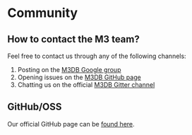 # Community

## How to contact the M3 team?

Feel free to contact us through any of the following channels:

1. Posting on the [M3DB Google group](https://groups.google.com/forum/#!forum/m3db)
2. Opening issues on the [M3DB GitHub page](https://github.com/m3db/m3db/issues)
3. Chatting us on the official [M3DB Gitter channel](https://gitter.im/m3db/Lobby)

## GitHub/OSS

Our official GitHub page can be [found here](https://github.com/m3db/m3db).
